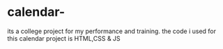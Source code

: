 # calendar-
its a college project for my performance and training. the code i used for this calendar  project is HTML,CSS &amp; JS
